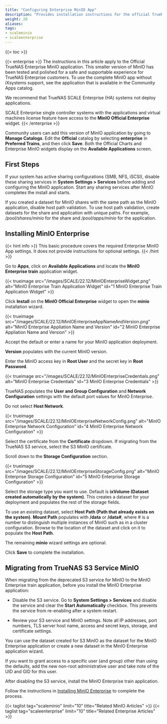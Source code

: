 ```yaml
---
title: "Configuring Enterprise MinIO App"
description: "Provides installation instructions for the official TrueNAS Enterprise MinIO application, and instruction on migrating from the deprecated S3 service to MinIO Enterprise."
weight: 20
aliases: 
tags:
- scaleminio
- scaleenterprise
---
```



{{< toc >}}

{{< enterprise >}}
The instructions in this article apply to the Official TrueNAS Enterprise MinIO application. 
This smaller version of MinIO has been tested and polished for a safe and supportable experience for TrueNAS Enterprise customers. 
To use the complete MinIO app without iXsystems support, see the application that is available in the Community Apps catalog.

We recommend that TrueNAS SCALE Enterprise (HA) systems not deploy applications.

SCALE Enterprise single controller systems with the applications and virtual machines license feature have access to the **MinIO Official Enterprise** widget. 
{{< /enterprise >}}

Community users can add this version of MinIO application by going to **Manage Catalogs**. 
Edit the **Official** catalog by selecting **enterprise** in **Preferred Trains**, and then click **Save**.
Both the Official Charts and Enterprise MinIO widgets display on the **Available Applications** screen.

## First Steps

If your system has active sharing configurations (SMB, NFS, iSCSI), disable these sharing services in **System Settings > Services** before adding and configuring the MinIO application.
Start any sharing services after MinIO completes the install and starts.

If you created a dataset for MinIO shares with the same path as the MinIO application, disable host path validation. 
To use host path validation, create datasets for the share and application with unique paths. 
For example, */pool/shares/minio* for the share and */pool/apps/minio* for the application.

## Installing MinIO Enterprise
{{< hint info >}}
This basic procedure covers the required Enterprise MinIO App settings.
It does not provide instructions for optional settings.
{{< /hint >}}

Go to **Apps**, click on **Available Applications** and locate the **MinIO Enterprise train** application widget.

{{< trueimage src="/images/SCALE/22.12/MinIOEnterpriseWidget.png" alt="MinIO Enterprise Train Application Widget" id="1 MinIO Enterprise Train Application Widget" >}} 

Click **Install** on the **MinIO Official Enterprise** widget to open the **minio** installation wizard.

{{< trueimage src="/images/SCALE/22.12/MinIOEnterpriseAppNameAndVersion.png" alt="MinIO Enterprise Appliation Name and Version" id="2 MinIO Enterprise Appliation Name and Version" >}} 

Accept the default or enter a name for your MinIO application deployment.  

**Version** populates with the current MinIO version.

Enter the MinIO access key in **Root User** and the secret key in **Root Password**.

{{< trueimage src="/images/SCALE/22.12/MinIOEnterpriseCredentials.png" alt="MinIO Enterprise Credentials" id="3 MinIO Enterprise Credentials" >}}

TrueNAS populates the **User and Group Configuration** and **Network Configuration** settings with the default port values for MinIO Enterprise. 

Do not select **Host Network**. 

{{< trueimage src="/images/SCALE/22.12/MinIOEnterpriseNetworkConfig.png" alt="MinIO Enterprise Network Configuration" id="4 MinIO Enterprise Network Configuration" >}}

Select the certificate from the **Certificate** dropdown. 
If migrating from the TrueNAS S3 service, select the S3 MinIO certificate.

Scroll down to the **Storage Configuration** section. 

{{< trueimage src="/images/SCALE/22.12/MinIOEnterpriseStorageConfig.png" alt="MinIO Enterprise Storage Configuration" id="5 MinIO Enterprise Storage Configuration" >}}

Select the storage type you want to use. 
Default is **ixVolume (Dataset created automatically by the system)**. 
This creates a dataset for your deployment and populates the rest of the storage fields. 

To use an existing dataset, select **Host Path (Path that already exists on the system)**. 
**Mount Path** populates with **/data** or **/data<em>#</em>**, where *#* is a number to distinguish multiple instances of MinIO such as in a cluster configuration. 
Browse to the location of the dataset and click on it to populate the **Host Path**. 

The remaining **minio** wizard settings are optional.

Click **Save** to complete the installation.

## Migrating from TrueNAS S3 Service MinIO

When migrating from the deprecated S3 service for MinIO to the MinIO Enterprise train application, before you install the MinIO Enterprise application:

* Disable the S3 service.
  Go to **System Settings > Services** and disable the service and clear the **Start Automatically** checkbox. 
  This prevents the service from re-enabling after a system restart.

* Review your S3 service and MinIO settings.
  Note all IP addresses, port numbers, TLS server host name, access and secret keys, storage, and certificate settings.

You can use the dataset created for S3 MinIO as the dataset for the MinIO Enterprise application or create a new dataset in the MinIO Enterprise application wizard.

If you want to grant access to a specific user (and group) other than using the defaults, add the new non-root administrative user and take note of the UID and GID for this user.

After disabling the S3 service, install the MinIO Enterprise train application. 

Follow the instructions in [Installing MinIO Enterprise](#installing-minio-enterprise) to complete the process.

{{< taglist tag="scaleminio" limit="10" title="Related MinIO Articles" >}}
{{< taglist tag="scaleenterprise" limit="10" title="Related Enterprise Articles" >}}
